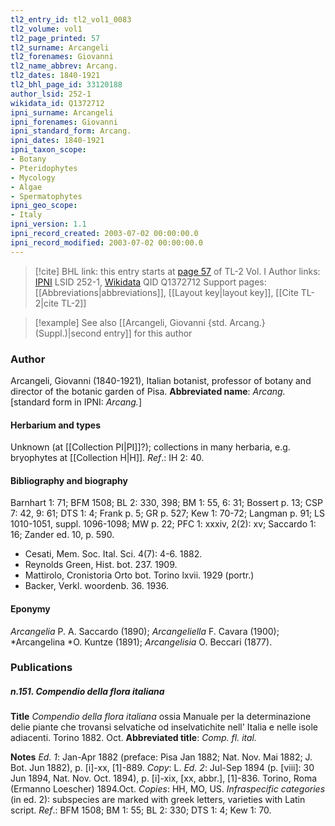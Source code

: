 ```yaml
---
tl2_entry_id: tl2_vol1_0083
tl2_volume: vol1
tl2_page_printed: 57
tl2_surname: Arcangeli
tl2_forenames: Giovanni
tl2_name_abbrev: Arcang.
tl2_dates: 1840-1921
tl2_bhl_page_id: 33120188
author_lsid: 252-1
wikidata_id: Q1372712
ipni_surname: Arcangeli
ipni_forenames: Giovanni
ipni_standard_form: Arcang.
ipni_dates: 1840-1921
ipni_taxon_scope: 
- Botany
- Pteridophytes
- Mycology
- Algae
- Spermatophytes
ipni_geo_scope: 
- Italy
ipni_version: 1.1
ipni_record_created: 2003-07-02 00:00:00.0
ipni_record_modified: 2003-07-02 00:00:00.0
---
```


> [!cite] BHL link: this entry starts at [page 57](https://www.biodiversitylibrary.org/page/33120188) of TL-2 Vol. I
> Author links: [IPNI](https://www.ipni.org/a/252-1) LSID 252-1, [Wikidata](https://www.wikidata.org/wiki/Q1372712) QID Q1372712
> Support pages: [[Abbreviations|abbreviations]], [[Layout key|layout key]], [[Cite TL-2|cite TL-2]]

> [!example] See also [[Arcangeli, Giovanni {std. Arcang.} (Suppl.)|second entry]] for this author

### Author

Arcangeli, Giovanni (1840-1921), Italian botanist, professor of botany and director of the botanic garden of Pisa. 
**Abbreviated name**: *Arcang.* \[standard form in IPNI: *Arcang.*\]

#### Herbarium and types

Unknown (at [[Collection PI|PI]]?); collections in many herbaria, e.g. bryophytes at [[Collection H|H]].
*Ref*.: IH 2: 40.

#### Bibliography and biography

Barnhart 1: 71; BFM 1508; BL 2: 330, 398; BM 1: 55, 6: 31; Bossert p. 13; CSP 7: 42, 9: 61; DTS 1: 4; Frank p. 5; GR p. 527; Kew 1: 70-72; Langman p. 91; LS 1010-1051, suppl. 1096-1098; MW p. 22; PFC 1: xxxiv, 2(2): xv; Saccardo 1: 16; Zander ed. 10, p. 590.
- Cesati, Mem. Soc. Ital. Sci. 4(7): 4-6. 1882.
- Reynolds Green, Hist. bot. 237. 1909.
- Mattirolo, Cronistoria Orto bot. Torino lxvii. 1929 (portr.)
- Backer, Verkl. woordenb. 36. 1936.

#### Eponymy

*Arcangelia* P. A. Saccardo (1890); *Arcangeliella* F. Cavara (1900); *Arcangelina *O. Kuntze (1891); *Arcangelisia* O. Beccari (1877).

### Publications

##### n.151. Compendio della flora italiana

**Title**
*Compendio della flora italiana* ossia Manuale per la determinazione delie piante che trovansi selvatiche od inselvatichite nell' Italia e nelle isole adiacenti. Torino 1882. Oct.
**Abbreviated title**: *Comp. fl. ital.*

**Notes**
*Ed. 1*: Jan-Apr 1882 (preface: Pisa Jan 1882; Nat. Nov. Mai 1882; J. Bot. Jun 1882), p. \[i\]-xx, \[1\]-889. *Copy*: L.
*Ed. 2*: Jul-Sep 1894 (p. \[viii\]: 30 Jun 1894, Nat. Nov. Oct. 1894), p. \[i\]-xix, \[xx, abbr.\], \[1\]-836. Torino, Roma (Ermanno Loescher) 1894.Oct. *Copies*: HH, MO, US.
*Infraspecific categories* (in ed. 2): subspecies are marked with greek letters, varieties with Latin script.
*Ref*.: BFM 1508; BM 1: 55; BL 2: 330; DTS 1: 4; Kew 1: 70.

